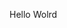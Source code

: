 Hello Wolrd



















































































































































































































































































































































































































































































































































































































































































































































































































































































































































































































































































































































































































































































































































































































































































































